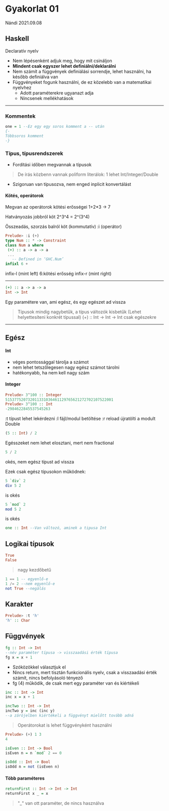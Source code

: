 # Gyakorlat 01
Nándi 2021.09.08
## Haskell
Declaratív nyelv
- Nem lépésenként adjuk meg, hogy mit csináljon
- **Mindent csak egyszer lehet definiálni/deklarálni**
- Nem számít a függvények definiálási sorrendje, lehet használni, ha később definiálva van
- Függvényeket fogunk használni, de ez közelebb van a matematikai nyelvhez
	- Adott paraméterekre ugyanazt adja
	- Nincsenek mellékhatások
***
### Kommentek
```haskell
one = 1 --Ez egy egy soros komment a -- után
{-
Többsoros komment
-}

```

### Típus, típusrendszerek
- Fordítási időben megvannak a típusok 
> De írás közbenn vannak poliform literálok: 1 lehet Int/Integer/Double
- Szigoruan van típusozva, nem enged inplicit konvertálást
#### Kötés, operátorok
Megvan az operátorok kötési erősségei
1+2*3 -> 7

Hatványozás jobbról köt
 2^3^4 = 2^(3^4)
 
 Összeadás, szorzás balról köt (kommutatív)
 :i (operátor)
 ```haskell
 Prelude> :i (+)
type Num :: * -> Constraint
class Num a where
  (+) :: a -> a -> a
  ...
  	-- Defined in ‘GHC.Num’
infixl 6 +
```
infix-l (mint left) 6:kötési erősség
infix-r (mint right)
***
```haskell
(+) :: a -> a -> a
Int -> Int
```
Egy paramétere van, ami egész, és egy egészet ad vissza
> Típusok mindig nagybetűk, a típus változók kisbetűk (Lehet helyettesíteni konkrét típussal)
>  (+) :: Int -> Int -> Int
>  csak egészekre

***

## Egész
#### Int 
- véges pontossággal tárolja a számot
- nem lehet tetszőlegesen nagy egész számot tárolni
- hatékonyabb, ha nem kell nagy szám
#### Integer

```haskell
Prelude> 3^100 :: Integer
515377520732011331036461129765621272702107522001
Prelude> 3^100 :: Int
-2984622845537545263
```

:t típust lehet lekérdezni
:l fájl/modul betöltése
:r reload újratölti a modult
Double
```haskell
(5 :: Int) / 2 
```
Egésszeket nem lehet elosztani, mert nem fractional
```haskell 
5 / 2
``` 
okés, nem egész típust ad vissza

Ezek csak egész típusokon működnek:
```haskell
5 `div` 2
div 5 2 
```
is okés
```haskell
5 `mod` 2
mod 5 2
```
is okés

```haskell
one :: Int --Van változó, aminek a tipusa Int 
```

## Logikai típusok
```haskell
True
False
```
> nagy kezdőbetű
```haskell
1 == 1 -- egyenlő-e 
1 /= 2 --nem egyenlő-e
not True --negálás
```

## Karakter
```haskell 
Prelude> :t 'h'
'h' :: Char

```
## Függvények
```haskell
fg :: Int -> Int 
--név paraméter típusa -> visszaadási érték típusa
fg x = x + 1  

```
- Szóközökkel választjuk el
- Nincs return, mert tisztán funkcionális nyelv, csak a visszaadási érték számít, nincs befolyásoló tényező
- fg (4) működik, de csak mert egy paraméter van és kiértékeli

```haskell
inc :: Int -> Int
inc x = x + 1  

incTwo :: Int -> Int
incTwo y = inc (inc y) 
--a zárójelben kiértékeli a függvényt mielőtt tovább adná
```
> Operátorokat is lehet függvényként használni
```haskell
Prelude> (+) 1 3
4
```

```haskell 
isEven :: Int -> Bool
isEven n = n `mod` 2 == 0

isOdd :: Int -> Bool
isOdd n = not (isEven n)
```
#### Több paraméteres
```haskell
returnFirst :: Int -> Int -> Int
returnFirst x _ = x
```
> "_" van ott paraméter, de nincs használva

